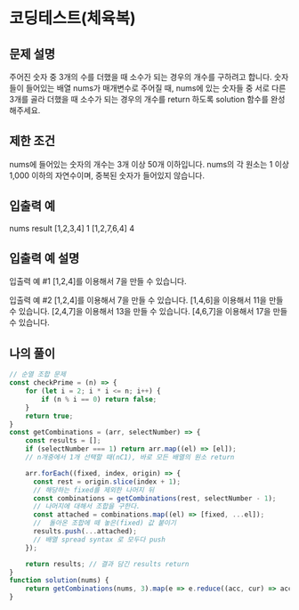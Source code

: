 # 코딩테스트(체육복)

## 문제 설명

주어진 숫자 중 3개의 수를 더했을 때 소수가 되는 경우의 개수를 구하려고 합니다. 숫자들이 들어있는 배열 nums가 매개변수로 주어질 때, nums에 있는 숫자들 중 서로 다른 3개를 골라 더했을 때 소수가 되는 경우의 개수를 return 하도록 solution 함수를 완성해주세요.

## 제한 조건

nums에 들어있는 숫자의 개수는 3개 이상 50개 이하입니다.
nums의 각 원소는 1 이상 1,000 이하의 자연수이며, 중복된 숫자가 들어있지 않습니다.

## 입출력 예
nums	      result
[1,2,3,4]	  1
[1,2,7,6,4]	4

## 입출력 예 설명

입출력 예 #1
[1,2,4]를 이용해서 7을 만들 수 있습니다.

입출력 예 #2
[1,2,4]를 이용해서 7을 만들 수 있습니다.
[1,4,6]을 이용해서 11을 만들 수 있습니다.
[2,4,7]을 이용해서 13을 만들 수 있습니다.
[4,6,7]을 이용해서 17을 만들 수 있습니다.

## **나의 풀이**

```jsx
// 순열 조합 문제
const checkPrime = (n) => {
    for (let i = 2; i * i <= n; i++) {
        if (n % i == 0) return false;   
    } 
    return true;
}
const getCombinations = (arr, selectNumber) => {
    const results = [];
    if (selectNumber === 1) return arr.map((el) => [el]); 
    // n개중에서 1개 선택할 때(nC1), 바로 모든 배열의 원소 return

    arr.forEach((fixed, index, origin) => {
      const rest = origin.slice(index + 1); 
      // 해당하는 fixed를 제외한 나머지 뒤
      const combinations = getCombinations(rest, selectNumber - 1); 
      // 나머지에 대해서 조합을 구한다.
      const attached = combinations.map((el) => [fixed, ...el]); 
      //  돌아온 조합에 떼 놓은(fixed) 값 붙이기
      results.push(...attached); 
      // 배열 spread syntax 로 모두다 push
    });

    return results; // 결과 담긴 results return
}
function solution(nums) {
    return getCombinations(nums, 3).map(e => e.reduce((acc, cur) => acc + cur, 0)).filter(e => checkPrime(e)).length
}
```
